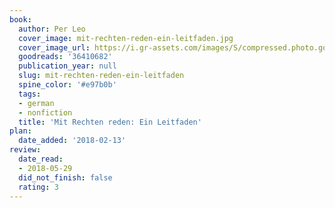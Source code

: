 ```yaml
---
book:
  author: Per Leo
  cover_image: mit-rechten-reden-ein-leitfaden.jpg
  cover_image_url: https://i.gr-assets.com/images/S/compressed.photo.goodreads.com/books/1507979413l/36410682._SY475_.jpg
  goodreads: '36410682'
  publication_year: null
  slug: mit-rechten-reden-ein-leitfaden
  spine_color: '#e97b0b'
  tags:
  - german
  - nonfiction
  title: 'Mit Rechten reden: Ein Leitfaden'
plan:
  date_added: '2018-02-13'
review:
  date_read:
  - 2018-05-29
  did_not_finish: false
  rating: 3
---
```

